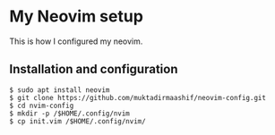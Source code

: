 # My Neovim setup

This is how I configured my neovim.

## Installation and configuration

```
$ sudo apt install neovim
$ git clone https://github.com/muktadirmaashif/neovim-config.git
$ cd nvim-config
$ mkdir -p /$HOME/.config/nvim
$ cp init.vim /$HOME/.config/nvim/

```




